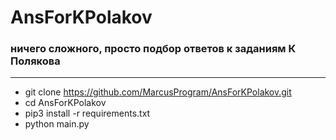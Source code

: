 # AnsForKPolakov

### ничего сложного, просто подбор ответов к заданиям К Полякова

___

+ git clone https://github.com/MarcusProgram/AnsForKPolakov.git
+ cd AnsForKPolakov
+ pip3 install -r requirements.txt
+ python main.py
